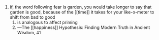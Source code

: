 1. if, the word following fear is garden, you would take longer to say that garden is good, because of the [[time]] it takes for your like-o-meter to shift from bad to good
	1. is analogous to affect priming
	2. —The [[happiness]] Hypothesis: Finding Modern Truth in Ancient Wisdom, 41